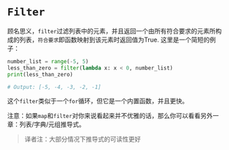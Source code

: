 # ```Filter```

顾名思义，```filter```过滤列表中的元素，并且返回一个由所有符合要求的元素所构成的列表，```符合要求```即函数映射到该元素时返回值为True. 这里是一个简短的例子：
```python
number_list = range(-5, 5)
less_than_zero = filter(lambda x: x < 0, number_list)
print(less_than_zero)

# Output: [-5, -4, -3, -2, -1]
```

这个```filter```类似于一个```for```循环，但它是一个内置函数，并且更快。

注意：如果```map```和```filter```对你来说看起来并不优雅的话，那么你可以看看另外一章：列表/字典/元组推导式。
> 译者注：大部分情况下推导式的可读性更好
